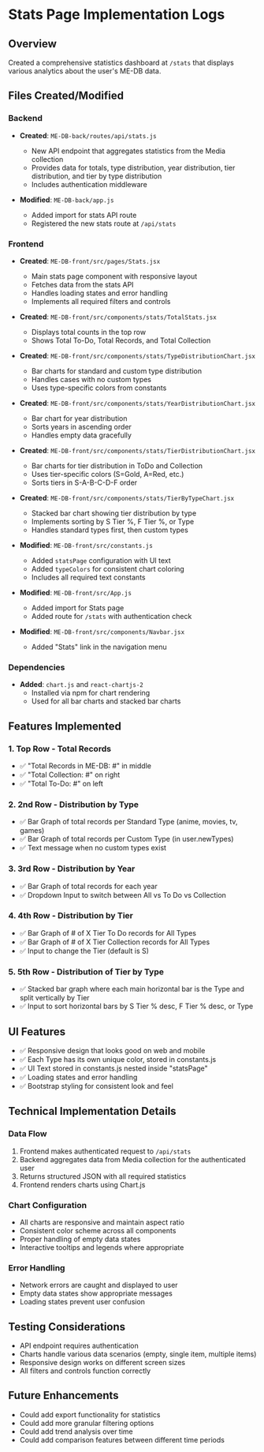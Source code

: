 # Stats Page Implementation Logs

## Overview
Created a comprehensive statistics dashboard at `/stats` that displays various analytics about the user's ME-DB data.

## Files Created/Modified

### Backend
- **Created**: `ME-DB-back/routes/api/stats.js`
  - New API endpoint that aggregates statistics from the Media collection
  - Provides data for totals, type distribution, year distribution, tier distribution, and tier by type distribution
  - Includes authentication middleware

- **Modified**: `ME-DB-back/app.js`
  - Added import for stats API route
  - Registered the new stats route at `/api/stats`

### Frontend
- **Created**: `ME-DB-front/src/pages/Stats.jsx`
  - Main stats page component with responsive layout
  - Fetches data from the stats API
  - Handles loading states and error handling
  - Implements all required filters and controls

- **Created**: `ME-DB-front/src/components/stats/TotalStats.jsx`
  - Displays total counts in the top row
  - Shows Total To-Do, Total Records, and Total Collection

- **Created**: `ME-DB-front/src/components/stats/TypeDistributionChart.jsx`
  - Bar charts for standard and custom type distribution
  - Handles cases with no custom types
  - Uses type-specific colors from constants

- **Created**: `ME-DB-front/src/components/stats/YearDistributionChart.jsx`
  - Bar chart for year distribution
  - Sorts years in ascending order
  - Handles empty data gracefully

- **Created**: `ME-DB-front/src/components/stats/TierDistributionChart.jsx`
  - Bar charts for tier distribution in ToDo and Collection
  - Uses tier-specific colors (S=Gold, A=Red, etc.)
  - Sorts tiers in S-A-B-C-D-F order

- **Created**: `ME-DB-front/src/components/stats/TierByTypeChart.jsx`
  - Stacked bar chart showing tier distribution by type
  - Implements sorting by S Tier %, F Tier %, or Type
  - Handles standard types first, then custom types

- **Modified**: `ME-DB-front/src/constants.js`
  - Added `statsPage` configuration with UI text
  - Added `typeColors` for consistent chart coloring
  - Includes all required text constants

- **Modified**: `ME-DB-front/src/App.js`
  - Added import for Stats page
  - Added route for `/stats` with authentication check

- **Modified**: `ME-DB-front/src/components/Navbar.jsx`
  - Added "Stats" link in the navigation menu

### Dependencies
- **Added**: `chart.js` and `react-chartjs-2`
  - Installed via npm for chart rendering
  - Used for all bar charts and stacked bar charts

## Features Implemented

### 1. Top Row - Total Records
- ✅ "Total Records in ME-DB: #" in middle
- ✅ "Total Collection: #" on right  
- ✅ "Total To-Do: #" on left

### 2. 2nd Row - Distribution by Type
- ✅ Bar Graph of total records per Standard Type (anime, movies, tv, games)
- ✅ Bar Graph of total records per Custom Type (in user.newTypes)
- ✅ Text message when no custom types exist

### 3. 3rd Row - Distribution by Year
- ✅ Bar Graph of total records for each year
- ✅ Dropdown Input to switch between All vs To Do vs Collection

### 4. 4th Row - Distribution by Tier
- ✅ Bar Graph of # of X Tier To Do records for All Types
- ✅ Bar Graph of # of X Tier Collection records for All Types
- ✅ Input to change the Tier (default is S)

### 5. 5th Row - Distribution of Tier by Type
- ✅ Stacked bar graph where each main horizontal bar is the Type and split vertically by Tier
- ✅ Input to sort horizontal bars by S Tier % desc, F Tier % desc, or Type

## UI Features
- ✅ Responsive design that looks good on web and mobile
- ✅ Each Type has its own unique color, stored in constants.js
- ✅ UI Text stored in constants.js nested inside "statsPage"
- ✅ Loading states and error handling
- ✅ Bootstrap styling for consistent look and feel

## Technical Implementation Details

### Data Flow
1. Frontend makes authenticated request to `/api/stats`
2. Backend aggregates data from Media collection for the authenticated user
3. Returns structured JSON with all required statistics
4. Frontend renders charts using Chart.js

### Chart Configuration
- All charts are responsive and maintain aspect ratio
- Consistent color scheme across all components
- Proper handling of empty data states
- Interactive tooltips and legends where appropriate

### Error Handling
- Network errors are caught and displayed to user
- Empty data states show appropriate messages
- Loading states prevent user confusion

## Testing Considerations
- API endpoint requires authentication
- Charts handle various data scenarios (empty, single item, multiple items)
- Responsive design works on different screen sizes
- All filters and controls function correctly

## Future Enhancements
- Could add export functionality for statistics
- Could add more granular filtering options
- Could add trend analysis over time
- Could add comparison features between different time periods 